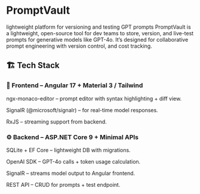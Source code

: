 # PromptVault
lightweight platform for versioning and testing GPT prompts
PromptVault is a lightweight, open-source tool for dev teams to store, version, and live-test prompts for generative models like GPT-4o.
It’s designed for collaborative prompt engineering with version control, and cost tracking.


## 🏗️ Tech Stack

### 🧩 Frontend – Angular 17 + Material 3 / Tailwind
ngx-monaco-editor – prompt editor with syntax highlighting + diff view.

SignalR (@microsoft/signalr) – for real-time model responses.

RxJS – streaming support from backend.

### ⚙️ Backend – ASP.NET Core 9 + Minimal APIs
SQLite + EF Core – lightweight DB with migrations.

OpenAI SDK – GPT-4o calls + token usage calculation.

SignalR – streams model output to Angular frontend.

REST API – CRUD for prompts + test endpoint.
